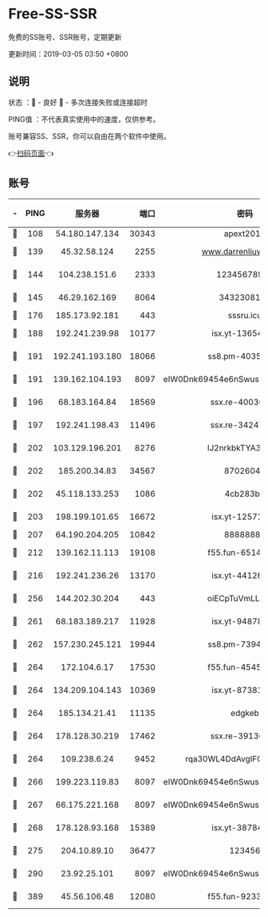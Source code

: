 # Free-SS-SSR

免费的SS账号、SSR账号，定期更新

更新时间：2019-03-05 03:50 +0800

## 说明

状态     ：🙂 - 良好 🙁 - 多次连接失败或连接超时

PING值   ：不代表真实使用中的速度，仅供参考。

账号兼容SS、SSR，你可以自由在两个软件中使用。

👉[扫码页面](https://liesauer.github.io/free-ss-ssr.github.io/)👈

## 账号

|-|PING|服务器|端口|密码|加密方式|区域|
|:----:|:----:|:-----:|-----:|:----:|:----:|:----:|
|🙂|108|54.180.147.134|30343|apext2019|chacha20|KR|
|🙂|139|45.32.58.124|2255|www.darrenliuwei.com|aes-256-cfb|JP|
|🙂|144|104.238.151.6|2333|12345678900|aes-256-cfb|JP|
|🙂|145|46.29.162.169|8064|3432308177|aes-256-cfb|RU|
|🙂|176|185.173.92.181|443|sssru.icu|rc4-md5|RU|
|🙂|188|192.241.239.98|10177|isx.yt-13654380|aes-256-cfb|US|
|🙂|191|192.241.193.180|18066|ss8.pm-40352381|aes-256-cfb|US|
|🙂|191|139.162.104.193|8097|eIW0Dnk69454e6nSwuspv9DmS201tQ0D|aes-256-cfb|JP|
|🙂|196|68.183.164.84|18569|ssx.re-40036320|aes-256-cfb|US|
|🙂|197|192.241.198.43|11496|ssx.re-34247087|aes-256-cfb|US|
|🙂|202|103.129.196.201|8276|lJ2nrkbkTYA30wv0|aes-256-cfb|US|
|🙂|202|185.200.34.83|34567|87026045|aes-256-cfb|US|
|🙂|202|45.118.133.253|1086|4cb283b8|aes-256-cfb|SG|
|🙂|203|198.199.101.65|16672|isx.yt-12571443|aes-256-cfb|US|
|🙂|207|64.190.204.205|10842|88888888|rc4-md5|US|
|🙂|212|139.162.11.113|19108|f55.fun-65147791|aes-256-cfb|SG|
|🙂|216|192.241.236.26|13170|isx.yt-44126456|aes-256-cfb|US|
|🙂|256|144.202.30.204|443|oiECpTuVmLLxk4Ts|aes-256-cfb|US|
|🙂|261|68.183.189.217|11928|isx.yt-94878692|aes-256-cfb|SG|
|🙂|262|157.230.245.121|19944|ss8.pm-73943906|aes-256-cfb|SG|
|🙂|264|172.104.6.17|17530|f55.fun-45452436|aes-256-cfb|US|
|🙂|264|134.209.104.143|10369|isx.yt-87381923|aes-256-cfb|SG|
|🙂|264|185.134.21.41|11135|edgkeb|aes-256-cfb|GB|
|🙂|264|178.128.30.219|17462|ssx.re-39136705|aes-256-cfb|SG|
|🙂|264|109.238.6.24|9452|rqa30WL4DdAvgIFG6Fs3znzTa|aes-256-cfb|FR|
|🙂|266|199.223.119.83|8097|eIW0Dnk69454e6nSwuspv9DmS201tQ0D|aes-256-cfb|US|
|🙂|267|66.175.221.168|8097|eIW0Dnk69454e6nSwuspv9DmS201tQ0D|aes-256-cfb|US|
|🙂|268|178.128.93.168|15389|isx.yt-38784218|aes-256-cfb|SG|
|🙂|275|204.10.89.10|36477|123456|aes-256-cfb|US|
|🙂|290|23.92.25.101|8097|eIW0Dnk69454e6nSwuspv9DmS201tQ0D|aes-256-cfb|US|
|🙂|389|45.56.106.48|12080|f55.fun-92337003|aes-256-cfb|US|
